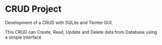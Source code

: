 # CRUD Project
Development of a CRUD with SQLite and Tkinter GUI.

This CRUD can Create, Read, Update and Delete data from Database using a simple interface
